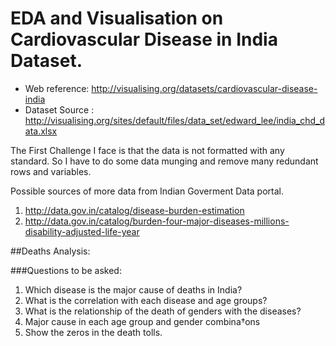 
EDA and Visualisation on Cardiovascular Disease in India Dataset.
================================================================

- Web reference: http://visualising.org/datasets/cardiovascular-disease-india
- Dataset Source : http://visualising.org/sites/default/files/data_set/edward_lee/india_chd_data.xlsx

The First Challenge I face is that the data is not formatted with any standard. So I have to do some data munging and remove many redundant rows and variables.


Possible sources of more data from Indian Goverment Data portal.
1. http://data.gov.in/catalog/disease-burden-estimation
2. http://data.gov.in/catalog/burden-four-major-diseases-millions-disability-adjusted-life-year

##Deaths Analysis:

###Questions to be asked:
1) Which disease is the major cause of deaths in India?
2) What is the correlation with each disease and age groups?
3) What is the relationship of the death of genders with the diseases?
4) Major cause in each age group and gender combina†ons
5) Show the zeros in the death tolls.



